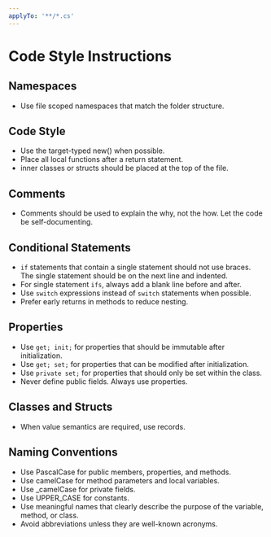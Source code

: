 ```yaml
---
applyTo: '**/*.cs'
---
```

# Code Style Instructions

## Namespaces
- Use file scoped namespaces that match the folder structure.

## Code Style
- Use the target-typed new() when possible.
- Place all local functions after a return statement.
- inner classes or structs should be placed at the top of the file.

## Comments
- Comments should be used to explain the why, not the how. Let the code be self-documenting.

## Conditional Statements
- `if` statements that contain a single statement should not use braces. The single statement should be on the next line and indented.
- For single statement `ifs`, always add a blank line before and after.
- Use `switch` expressions instead of `switch` statements when possible.
- Prefer early returns in methods to reduce nesting.

## Properties
- Use `get; init;` for properties that should be immutable after initialization.
- Use `get; set;` for properties that can be modified after initialization.
- Use `private set;` for properties that should only be set within the class.
- Never define public fields. Always use properties.

## Classes and Structs
- When value semantics are required, use records.

## Naming Conventions
- Use PascalCase for public members, properties, and methods.
- Use camelCase for method parameters and local variables.
- Use _camelCase for private fields.
- Use UPPER_CASE for constants.
- Use meaningful names that clearly describe the purpose of the variable, method, or class.
- Avoid abbreviations unless they are well-known acronyms.
